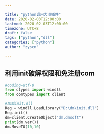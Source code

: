 ```yaml
---

title: "python调用大漠插件"
date: 2020-02-03T12:00:00
lastmod: 2020-02-03T12:00:00
timezone: UTC+8
draft: false
tags: ["python","dll"]
categories: ["python"]
author: "zyscn"

---
```



## 利用init破解权限和免注册com

```python
#coding=utf-8
from ctypes import windll
from comtypes import client

#加载init.dll
Reg = windll.LoadLibrary("D:\dm\init.dll")
Reg.init()
dm=client.CreateObject("dm.dmsoft")
print(dm.ver())
dm.MoveTO(10,10)
```

